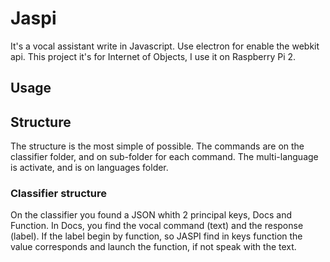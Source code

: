 # Jaspi
It's a vocal assistant write in Javascript. Use electron for enable the webkit api. This project it's for Internet of Objects, I use it on Raspberry Pi 2.

## Usage

## Structure
The structure is the most simple of possible.
The commands are on the classifier folder, and on sub-folder for each command.
The multi-language is activate, and is on languages folder.

### Classifier structure
On the classifier you found a JSON whith 2 principal keys, Docs and Function. In Docs, you find the vocal command (text) and the response (label). If the label begin by function, so JASPI find in keys function the value corresponds and launch the function, if not speak with the text.

